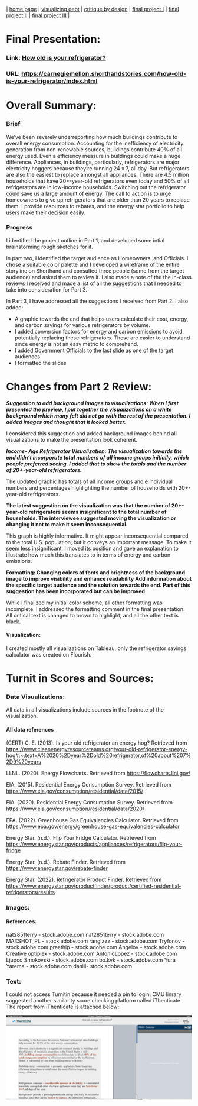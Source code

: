 | [home page](https://cmustudent.github.io/tswd-portfolio-templates/) | [visualizing debt](visualizing-government-debt) | [critique by design](critique-by-design) | [final project I](final-project-part-one) | [final project II](final-project-part-two) | [final project III](final-project-part-three) |

# Final Presentation:

### Link: [How old is your refrigerator?](https://carnegiemellon.shorthandstories.com/how-old-is-your-refrigerator/index.html)
### URL: https://carnegiemellon.shorthandstories.com/how-old-is-your-refrigerator/index.html

# Overall Summary:

### Brief
We’ve been severely underreporting how much buildings contribute to overall energy consumption. Accounting for the inefficiency of electricity generation from non-renewable sources, buildings contribute 40% of all energy used. Even a efficiency measure in buildings could make a huge difference. Appliances, in buildings, particularly, refrigerators are major electricity hoggers because they’re running 24 x 7, all day. But refrigerators are also the easiest to replace amongst all appliances. There are 4.5 million households that have 20+-year-old refrigerators even today and 50% of all refrigerators are in low-income households. Switching out the refrigerator could save us a large amount of energy. The call to action is to urge homeowners to give up refrigerators that are older than 20 years to replace them. I provide resources to rebates, and the energy star portfolio to help users make their decision easily.

### Progress

I identified the project outline in Part 1, and developed some intial brainstorming rough sketches for it. 

In part two, I identified the target audience as Homeowners, and Officials. I chose a suitable color palette and I developed a wireframe of the entire storyline on Shorthand and consulted three people (some from the target audience) and asked them to review it. I also made a note of the the in-class reviews I received and made a list of all the suggestions that I needed to take into consideration for Part 3.

In Part 3, I have addressed all the suggestions I received from Part 2. I also added:

- A graphic towards the end that helps users calculate their cost, energy, and carbon savings for various refrigerators by volume. 
- I added conversion factors for energy and carbon emissions to avoid potentially replacing these refrigerators. These are easier to understand since energy is not an easy metric to comprehend.
- I added Government Officials to the last slide as one of the target audiences. 
- I formatted the slides

# Changes from Part 2 Review:
***Suggestion to add background images to visualizations: When I first presented the preview, I put together the visualizations on a white background which many felt did not go with the rest of the presentation. I added images and thought that it looked better.***

I considered this suggestion and added background images behind all visualizations to make the presentation look coherent.

***Income- Age Refrigerator Visualization:
The visualization towards the end didn’t incorporate total numbers of all income groups initially, which people preferred seeing. I added that to show the totals and the number of 20+-year-old refrigerators.***

The updated graphic has totals of all income groups and e individual numbers and percentages highlighting the number of households with 20+-year-old refrigerators. 

**The latest suggestion on the visualization was that the number of 20+-year-old refrigerators seems insignificant to the total number of households. The interviewee suggested moving the visualization or changing it not to make it seem inconsequential.**

This graph is highly informative. It might appear inconsequential compared to the total U.S. population, but it conveys an important message. To make it seem less insignificant, I moved its position and gave an explanation to illustrate how much this translates to in terms of energy and carbon emissions. 

**Formatting: Changing colors of fonts and brightness of the background image to improve visibility and enhance readability
Add information about the specific target audience and the solution towards the end. Part of this suggestion has been incorporated but can be improved.**

While I finalized my initial color scheme, all other formatting was incomplete. I addressed the formatting comment in the final presentation. All critical text is changed to brown to highlight, and all the other text is black.

#### Visualization: 
I created mostly all visualizations on Tableau, only the refrigerator savings calculator was created on Flourish.

# Turnit in Scores and Sources:

### Data Visualizations:
All data in all visualizations include sources in the footnote of the visualization.

#### All data references

(CERT) C. E. (2013). Is your old refrigerator an energy hog? Retrieved from https://www.cleanenergyresourceteams.org/your-old-refrigerator-energy-hog#:~:text=A%2020%2Dyear%2Dold%20refrigerator,of%20about%207%2D9%20years

LLNL. (2020). Energy Flowcharts. Retrieved from https://flowcharts.llnl.gov/

EIA. (2015). Residential Energy Consumption Survey. Retrieved from https://www.eia.gov/consumption/residential/data/2015/

EIA. (2020). Residential Energy Consumption Survey. Retrieved from https://www.eia.gov/consumption/residential/data/2020/

EPA. (2022). Greenhouse Gas Equivalencies Calculator. Retrieved from https://www.epa.gov/energy/greenhouse-gas-equivalencies-calculator

Energy Star. (n.d.). Flip Your Fridge Calculator. Retrieved from https://www.energystar.gov/products/appliances/refrigerators/flip-your-fridge

Energy Star. (n.d.). Rebate Finder. Retrieved from https://www.energystar.gov/rebate-finder

Energy Star. (2022). Refrigerator Product Finder. Retrieved from https://www.energystar.gov/productfinder/product/certified-residential-refrigerators/results


### Images:

#### References:

nat2851terry - stock.adobe.com
nat2851terry - stock.adobe.com
MAXSHOT_PL - stock.adobe.com
rangizzz - stock.adobe.com
Tryfonov - stock.adobe.com
praethip - stock.adobe.com
Angelov - stock.adobe.com
Creative optiplex - stock.adobe.com
AntonioLopez - stock.adobe.com
Ljupco Smokovski - stock.adobe.com
bo.kvk - stock.adobe.com
Yura Yarema - stock.adobe.com
daniil- stock.adobe.com


### Text: 
I could not access Turnitin because it needed a pin to login. CMU linrary suggested another similarity score checking platform called iThenticate. The report from iThenticate is attached below:

<img src="Similarity Score.png" width="800"/>





